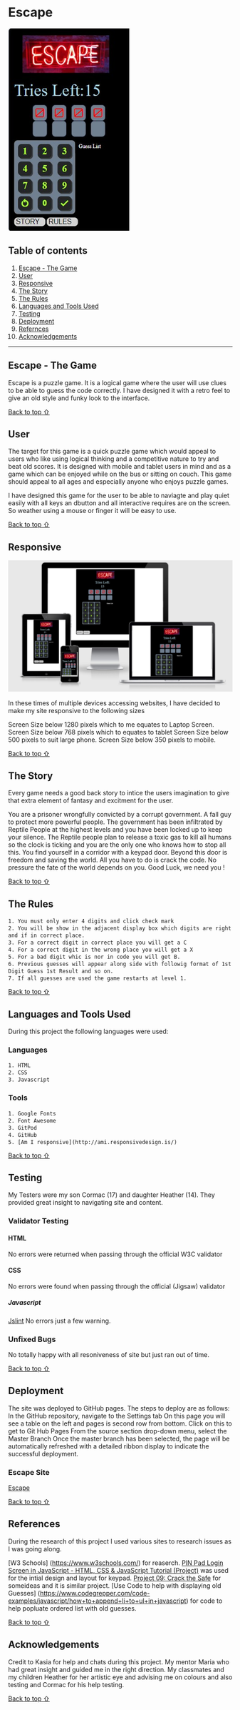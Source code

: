 # Escape

![Main Game](https://github.com/Bryan-Nolan/Escape/blob/main/assets/readme-images/mobiless.jpg)

## Table of contents
1. [Escape - The Game](#Escape-The-Game)
2. [User](#User)
3. [Responsive](#Responsive)
4. [The Story](#The-Story)
5. [The Rules](#The-Rules)
6. [Languages and Tools Used](#Technologies-Used)
7. [Testing](#Testing)
8. [Deployment](#Deployment)
9. [Refernces](#Referencess)
10. [Acknowledgements](#Acknowledgements)
***


## Escape - The Game
    
Escape is a puzzle game.  It is a logical game where the user will use clues to be able to guess the code correctly. I have designed it with a retro feel to give an old style and funky look to the interface.

[Back to top ⇧](#)

## User

The target for this game is a quick puzzle game which would appeal to users who like using logical thinking and a competitive nature to try and beat old scores.  It is designed with mobile and tablet users in mind and as a game which can be enjoyed while on the bus or sitting on couch.  This game should appeal to all ages and especially anyone who enjoys puzzle games. 

I have designed this game for the user to be able to naviagte and play quiet easily with all keys an dbutton and all interactive requires are on the screen.  So weather using a mouse or finger it will be easy to use. 

[Back to top ⇧](#)

## Responsive

![Responsive](https://github.com/Bryan-Nolan/Escape/blob/main/assets/readme-images/Responsive.jpg)

In these times of multiple devices accessing websites, I have decided to make my site responsive to the following sizes

Screen Size below 1280 pixels which to me equates to Laptop Screen.
Screen Size below 768 pixels which to equates to tablet
Screen Size below 500 pixels to suit large phone.
Screen Size below 350 pixels to mobile.

[Back to top ⇧](#)

## The Story

Every game needs a good back story to intice the users imagination to give that extra element of fantasy and excitment for the user. 

You are a prisoner wrongfully convicted by a corrupt government. A fall guy to protect more powerful people.
The government has been infiltrated by Reptile People at the highest levels and you have been locked up to keep your silence.
The Reptile people plan to release a toxic gas to kill all humans so the clock is ticking and you are the only one who knows how to stop all this.
You find yourself in a corridor with a keypad door. Beyond this door is freedom and saving the world.
All you have to do is crack the code. No pressure the fate of the world depends on you.
Good Luck, we need you !

[Back to top ⇧](#)

## The Rules

    1. You must only enter 4 digits and click check mark
    2. You will be show in the adjacent display box which digits are right and if in correct place.
    3. For a correct digit in correct place you will get a C
    4. For a correct digit in the wrong place you will get a X
    5. For a bad digit whic is nor in code you will get B.
    6. Previous guesses will appear along side with followig format of 1st Digit Guess 1st Result and so on. 
    7. If all guesses are used the game restarts at level 1.

[Back to top ⇧](#)

## Languages and Tools Used

During this project the following languages were used:

### Languages

    1. HTML
    2. CSS
    3. Javascript

### Tools 
    
    1. Google Fonts
    2. Font Awesome
    3. GitPod
    4. GitHub
    5. [Am I responsive](http://ami.responsivedesign.is/)

[Back to top ⇧](#)

## Testing

My Testers were my son Cormac (17) and daughter Heather (14). They provided great insight to navigating site and content.

### Validator Testing

#### HTML
No errors were returned when passing through the official W3C validator

#### CSS
No errors were found when passing through the official (Jigsaw) validator

##### Javascript
[Jslint](https://www.jslint.com/)
No errors just a few warning. 

### Unfixed Bugs

No totally happy with all resoniveness of site but just ran out of time. 

[Back to top ⇧](#)

## Deployment

The site was deployed to GitHub pages. The steps to deploy are as follows:
In the GitHub repository, navigate to the Settings tab
On this page you will see a table on the left and pages is second row from bottom. Click on this to get to Git Hub Pages
From the source section drop-down menu, select the Master Branch
Once the master branch has been selected, the page will be automatically refreshed with a detailed ribbon display to indicate the successful deployment.

### Escape Site

[Escape](https://bryan-nolan.github.io/Escape/)

[Back to top ⇧](#)

## References

During the research of this project I used various sites to research issues as I was going along. 

[W3 Schools] (https://www.w3schools.com/) for reaserch.
[PIN Pad Login Screen in JavaScript - HTML, CSS & JavaScript Tutorial (Project)](https://codepen.io/dcode-software/pen/orXrXQ) was used for the intial design and layout for keypad.
[Project 09: Crack the Safe](https://codepen.io/finpltf/pen/oRZNzM) for someideas and it is similar project.
[Use Code to help with displaying old Guesses] (https://www.codegrepper.com/code-examples/javascript/how+to+append+li+to+ul+in+javascript) for code to help popluate ordered list with old guesses. 

[Back to top ⇧](#)

## Acknowledgements

Credit to Kasia for help and chats during this project.
My mentor Maria who had great insight and guided me in the right direction. My classmates and my children Heather for her artistic eye and advising me on colours and also testing and Cormac for his help testing.

[Back to top ⇧](#)
 